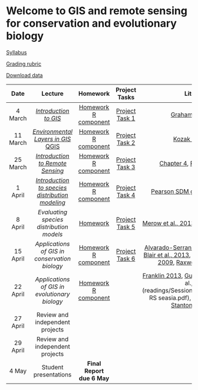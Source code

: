 # Welcome to GIS and remote sensing for conservation and evolutionary biology

[Syllabus](misc/RGGS_GIS_Course_Syllabus_2020.docx)

[Grading rubric](misc/rubric.docx)  

[Download data](https://github.com/Pgalante/RGGS_GIS/raw/master/data/sessionData.zip)

| Date    | Lecture | Homework | Project Tasks | Literature |
|:-------:|:-------:|:----:|:-------:|:------:|
| 4 March | [*Introduction to GIS*](lectures/Lecture_1_2020.pdf) | [Homework](homework/Lab1.docx) [R component](R_scripts/Session1.R) | [Project Task 1](project_tasks/Session1_project_tasks.docx) | [Graham et al., 2004](readings/Session1_readings/Graham_etal2004.pdf) |
| 11 March | [*Environmental Layers in GIS*](lectures/Lecture_2_2020.pdf)  [QGIS](lectures/Lecture_2.1_2020.pdf) | [Homework](homework/Lab2.docx) [R component](R_scripts/Session2.R) | [Project Task 2](project_tasks/Session2_project_tasks.docx) | [Kozak et al., 2008](readings/Session2_readings/Kozak_etal2008.pdf) |
| 25 March | [*Introduction to Remote Sensing*](lectures/Lecture_3_2020.pdf) | [Homework](homework/Lab3.docx) [R component](R_scripts/session3_NDVI.R) | [Project Task 3](project_tasks/Session3_project_tasks.docx) | [Chapter 4](readings/Session3_readings/Chapter4.pdf), [Rose et al., 2014](readings/Session3_readings/ROSE_et_al-2014-Conservation_Biology.pdf) |
| 1 April |  [*Introduction to species distribution modeling*](lectures/Lecture_4_2020.pdf) | [Homework](homework/Lab4.doc) [R component](R_scripts/Session4.R) | [Project Task 4](project_tasks/Session4_project_tasks.docx) | [Pearson SDM guide](readings/Session4_readings/Pearson_SDMGuide.pdf), [Phillips 2006](readings/Session4_readings/Phillips_EcMod_2006.pdf) |
| 8 April | *Evaluating species distribution models* | [Homework](homework/Lab5.docx) | [Project Task 5](project_tasks/Session5_project_tasks.docx) | [Merow et al., 2013](readings/Session5_readings/Merow_etal2013_Maxent.pdf), [Pearson et al., 2007](readings/Session5_readings/Pearson_etal2007.pdf) |
| 15 April | *Applications of GIS in conservation biology* | [Homework]() [R component](R_scripts/Session6.R) | [Project Task 6](project_tasks/Session6_project_tasks.docx) | [Alvarado-Serrano and Knowles, 2013](readings/Session6_readings/Alvarado-Serrano&Knowles2013_phylogeographyENMs.pdf), [Blair et al., 2013](readings/Session6_readings/Blair_etal2013_jeb12179.pdf), [Pearson & Raxworthy, 2009](readings/Session6_readings/Pearson&Raxworthy2009endemism.pdf), [Raxworthy et al., 2007](readings/Session6_readings/Raxworthy_etal2007.pdf) |
| 22 April | *Applications of GIS in evolutionary biology* | [Homework]() [R component](R_scripts/Session7.R)| | [Franklin 2013](readings/Session7_readings/Franklin2013_conservation_biogeography_review.pdf), [Guisan et al., 2013](readings/Session7_readings/Guisan_etal2013_sdms&conservation.pdf), [Li et al., 2016](readings/Session7_readings/Li_Hughes RS seasia.pdf), [Rodder et al., 2016](readings/Session7_readings/Rodder_et_al_2016.pdf), [Stanton et al., 2015](readings/Session7_readings/Stanton_et_al-2015-Global_Change_Biology.pdf) |
| 27 April | Review and independent projects |
| 29 April | Review and independent projects |
| 4 May | Student presentations | **Final Report due 6 May** |